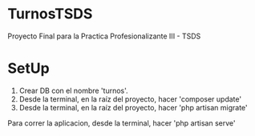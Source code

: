 # TurnosTSDS
Proyecto Final para la Practica Profesionalizante III - TSDS


# SetUp
1. Crear DB con el nombre 'turnos'.
2. Desde la terminal, en la raíz del proyecto, hacer 'composer update'
3. Desde la terminal, en la raíz del proyecto, hacer 'php artisan migrate'

Para correr la aplicacion, desde la terminal, hacer 'php artisan serve'
